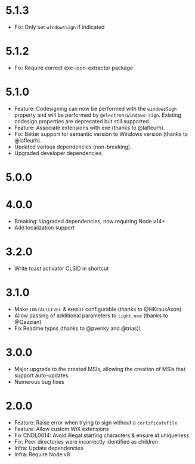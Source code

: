 # 5.1.3
 * Fix: Only set `windowsSign` if indicated

# 5.1.2
 * Fix: Require correct exe-icon-extractor package

# 5.1.0
 * Feature: Codesigning can now be performed with the `windowsSign` property and will
   be performed by `@electron/windows-sign`. Existing codesign properties
   are deprecated but still supported.
 * Feature: Associate extensions with exe (thanks to @lafleurh).
 * Fix: Better support for semantic version to Windows version (thanks to @lafleurh).
 * Updated various dependencies (non-breaking).
 * Upgraded developer dependencies.

# 5.0.0

# 4.0.0
 * Breaking: Upgraded dependencies, now requiring Node v14+
 * Add localization support

# 3.2.0
 * Write toast activator CLSID in shortcut

# 3.1.0
 * Make `INSTALLLEVEL` & `REBOOT` configurable (thanks to @HKrausAxon)
 * Allow passing of additional parameters to `light.exe` (thanks to @Qazzian)
 * Fix Readme typos (thanks to @pvenky and @trias)\

# 3.0.0
 * Major upgrade to the created MSIs, allowing the creation
   of MSIs that support auto-updates
 * Numerous bug fixes
# 2.0.0
 * Feature: Raise error when trying to sign without a `certificateFile`
 * Feature: Allow custom WiX extensions
 * Fix CNDL0014: Avoid illegal starting characters & ensure id uniqueness
 * Fix: Peer directories were incorrectly identified as children
 * Infra: Update dependencies
 * Infra: Require Node v8
